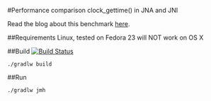 #Performance comparison clock_gettime() in JNA and JNI 

Read the blog about this benchmark [here](http://wireddevelopment.blogspot.co.uk/2016/08/obtaining-time-in-java-with-nano-second.html).

##Requirements
Linux, tested on Fedora 23 will NOT work on OS X

##Build
[![Build Status](https://travis-ci.org/juddgaddie/jna-jni-time.svg?branch=master)](https://travis-ci.org/juddgaddie/jna-jni-time)
```
./gradlw build
```

##Run
```
./gradlw jmh
```

